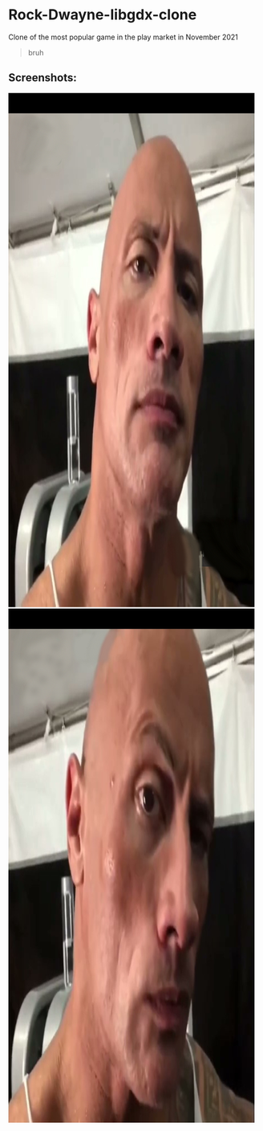 # Rock-Dwayne-libgdx-clone
Clone of the most popular game in the play market in November 2021

> bruh
## Screenshots:
![Not touched](/screenshots/img1.jpg)
![With touch](/screenshots/img2.jpg)
